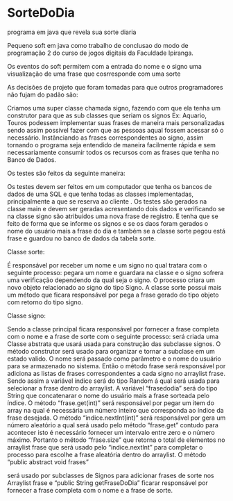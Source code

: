 # SorteDoDia
programa em java que revela sua sorte diaria

Pequeno soft em java como trabalho de conclusao do modo de programação 2 do curso de jogos digitais da Faculdade Ipiranga.

Os eventos do soft permitem com a entrada do nome e o signo uma visualização de uma frase que cosrresponde com uma sorte 

As decisões de projeto que foram tomadas para que outros programadores não fujam do padão são: 

Criamos uma super classe chamada signo, fazendo com que ela tenha um construtor para que as sub classes que seriam os signos Ex: Aquario, Touros podessem implementar suas frases de maneira mais personalizadas sendo assim possível fazer com que as pessoas aqual  fossem acessar só o necessário. Instânciando as frases correspondentes ao signo, assim tornando o programa seja entendido de maneira facilmente  rápida e sem necessariamente consumir todos os recursos com as frases que tenha no Banco de Dados. 

Os testes são feitos da seguinte maneira: 

Os testes devem ser feitos em um computador que tenha os bancos de dados de uma  SQL e que tenha todas as classes implementadas, principalmente a que se reserva ao cliente . Os testes são gerados na classe main e devem ser geradas acresentando dois dados e verificando se na classe signo são atribuidos uma nova frase de registro. E tenha que se feito de forma que se informe os signos e se os daos foram gerados o nome do usuário mais a frase do dia  e também se a classe sorte pegou está frase e guardou no banco de dados da tabela sorte. 

Classe sorte:  

É responsável por receber um nome e um signo no qual tratara com o seguinte processo: pegara um nome e guardara na classe e o signo sofrera uma verificação dependendo da qual seja o signo. O processo criara um novo objeto relacionado ao signo do tipo Signo. A classe sorte possui mais um método que ficara responsável por pega a frase gerado do tipo objeto com retorno do tipo signo. 

Classe signo: 

Sendo a classe principal ficara responsável por fornecer a frase completa com o nome e a frase de sorte com o seguinte processo: será criada uma Classe abstrata que usará usada para construção das subclasse signos. O método construtor será usado para organizar e tornar a subclase em um estado valido. O nome será passado como parâmetro e o nome do usuário para se armazenado no sistema. Então o método frase será responsável por adiciona as listas de frases correspondentes a cada signo no arraylist frase. Sendo assim a variável índice será do tipo Random á qual será usada para selecionar a frase dentro do arraylist. A variável “frasedodia” será do tipo String que concatenarar o nome do usuário mais a frase sorteada pelo índice. O método “frase.get(int)” será responsável por pegar um item do array na qual é necessária um número inteiro que corresponda ao índice da frase desejada. O método “indice.nextInt(int)” será responsável por gera um número aleatório a qual será usado pelo método “frase.get” contudo para acontecer isto é necessário fornecer um intervalo entre zero e o número máximo. Portanto o método “frase.size” que retorna o total de elementos no arraylist frase que será usado pelo “indice.nextInt” para completar o processo para escolhe a frase aleatória dentro do arraylist. O método “public abstract void frases” 

 será usado por subclasses de Signos para adicionar frases de sorte nos Arraylist frase e “public String getFraseDoDia” ficarar responsável por fornecer a frase completa com o nome e a frase de sorte.


